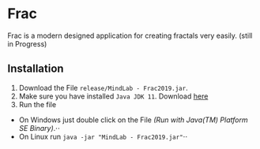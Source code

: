 # Frac
Frac is a modern designed application for creating fractals very easily. (still in Progress)

## Installation
1. Download the File `release/MindLab - Frac2019.jar`.
2. Make sure you have installed `Java JDK 11`. Download [here](https://www.oracle.com/technetwork/java/javase/downloads/jdk11-downloads-5066655.html)
3. Run the file
* On Windows just double click on the File _(Run with Java(TM) Platform SE Binary)_.⋅⋅
* On Linux run `java -jar "MindLab - Frac2019.jar"`⋅⋅
